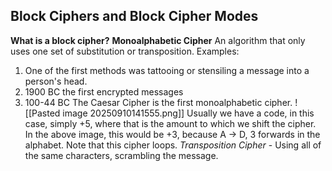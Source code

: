## Block Ciphers and Block Cipher Modes
**What is a block cipher?**
**Monoalphabetic Cipher**
An algorithm that only uses one set of substitution or transposition. Examples:
1. One of the first methods was tattooing or stensiling a message into a person's head. 
2. 1900 BC the first encrypted messages
3. 100-44 BC The Caesar Cipher is the first monoalphabetic cipher. 
![[Pasted image 20250910141555.png]]
Usually we have a code, in this case, simply +5, where that is the amount to which we shift the cipher. In the above image, this would be +3, because A -> D, 3 forwards in the alphabet. Note that this cipher loops. 
*Transposition Cipher* - Using all of the same characters, scrambling the message. 

